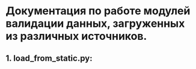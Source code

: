 # Документация по работе модулей валидации данных, загруженных из различных источников.

## 1. load_from_static.py: